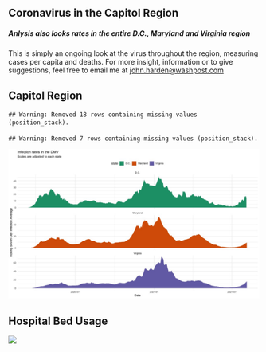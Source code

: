 Coronavirus in the Capitol Region
---------------------------------

##### Anlysis also looks rates in the entire D.C., Maryland and Virginia region

This is simply an ongoing look at the virus throughout the region,
measuring cases per capita and deaths. For more insight, information or
to give suggestions, feel free to email me at
<a href="mailto:john.harden@washpost.com" class="email">john.harden@washpost.com</a>

Capitol Region
--------------

    ## Warning: Removed 18 rows containing missing values (position_stack).

    ## Warning: Removed 7 rows containing missing values (position_stack).

![](README_files/figure-markdown_strict/dmv-1.png.jpeg)



Hospital Bed Usage
--------------
![](README_files/figure-markdown_strict/beds.jpeg)
